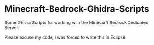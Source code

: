 # Minecraft-Bedrock-Ghidra-Scripts
Some Ghidra Scripts for working with the Minecraft Bedrock Dedicated Server.

Please excuse my code, i was forced to write this in Eclipse
